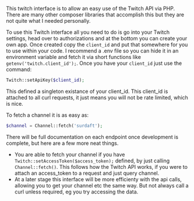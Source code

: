 This twitch interface is to allow an easy use of the Twitch API via PHP. There are many other composer libraries that accomplish this but they are not quite what I needed personally.

To use this Twitch interface all you need to do is go into your Twitch settings, head over to authorizations and at the bottom you can create your own app. Once created copy the `client_id` and put that somewhere for you to use within your code. I recommend a .env file so you can hide it in an environment variable and fetch it via short functions like `getenv('twitch.client_id');`.
Once you have your `client_id` just use the command:

```php
Twitch::setApiKey($client_id);
```

This defined a singleton existance of your client_id. This client_id is attached to all curl requests, it just means you will not be rate limited, which is nice.

To fetch a channel it is as easy as:

```php
$channel = Channel::fetch('surdaft');
```

There will be full documentation on each endpoint once development is complete, but here are a few more neat things.

- You are able to fetch your channel if you have `Twitch::setAccessToken($access_token);` defined, by just calling `Channel::fetch()`. This follows how the Twitch API works, if you were to attach an access_token to a request and just query channel.
- At a later stage this interface will be more efficienty with the api calls, allowing you to get your channel etc the same way. But not always call a curl unless required, eg you try accessing the data.